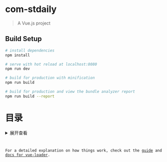 # com-stdaily

> A Vue.js project

## Build Setup

``` bash
# install dependencies
npm install

# serve with hot reload at localhost:8080
npm run dev

# build for production with minification
npm run build

# build for production and view the bundle analyzer report
npm run build --report
```

# 目录
<details>
<summary>展开查看</summary>
<pre>
    <code>
    
    ├── build                                             // webpack 配置文件
    ├── config                                            // vue-cli 配置文件
    ├── dist                                              // 项目打包版本，可直接使用
    ├── src                                               // 项目源码目录
    │   ├── assets                                       // 资源目录
    │   │   └── img                                     // 静态图片目录
    │   │   └── style                                   // 样式
    │   ├── components                                   // 公共项目组件目录
    │   │   ├── FadeAnimation                           // 动画
    │   │   └── HeaderLeft                              // 
    │   ├── pages                                        // 页面组件目录
    │   │   ├── configs
    │   │   │   └── configs.vue                        // 设置
    │   │   ├── contact
    │   │   │   └── contact.vue                        // 联系人
    │   │   ├── customer
    │   │   │   └── customer.vue                       // 客户管理
    │   │   ├── examine
    │   │   │   └── examine.vue                        // 审批
    │   │   ├── Home
    │   │   │   └── Home.vue                           // 主页
    │   │   ├── Info
    │   │   │   └── Info.vue                           // 消息
    │   │   ├── TestDir                                 // 测试文件目录
    │   ├── router
    │   │   └── index.js                                // 路由配置
    │   ├── store                                        // vuex 的状态管理
    │   │   ├── actions.js                              // 配置 actions
    │   │   ├── getters.js                              // 配置 getters
    │   │   ├── index.js                                // 引用 vuex，创建 store
    │   │   ├── mutations.js                            // 配置 mutations
    │   │   └── state.js                                // 配置 state
    │   ├── App.vue                                      // 根组件
    │   └── main.js                                      // 入口主文件
    └── index.html                                        // 入口 html 文件

    </code>
</pre>
</details>

For a detailed explanation on how things work, check out the [guide](http://vuejs-templates.github.io/webpack/) and [docs for vue-loader](http://vuejs.github.io/vue-loader).
